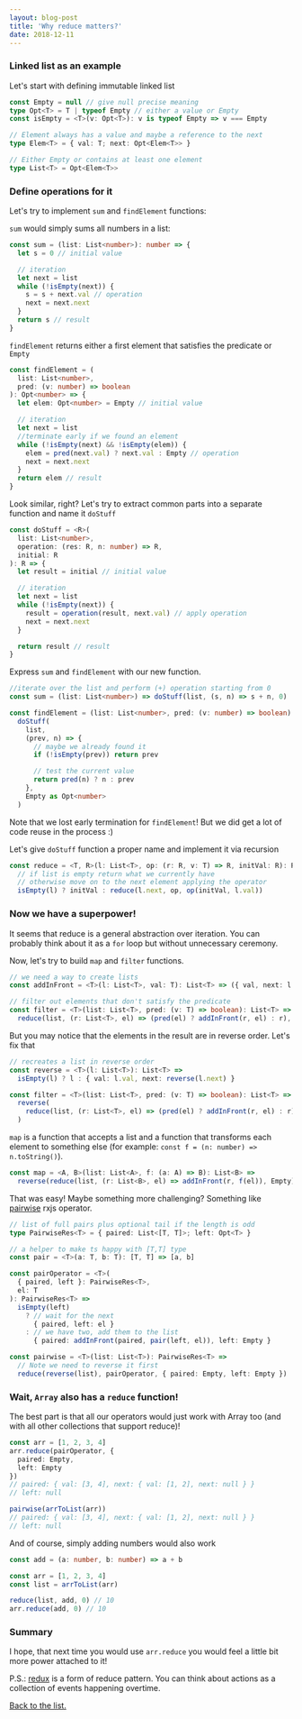 ```yaml
---
layout: blog-post
title: 'Why reduce matters?'
date: 2018-12-11
---
```


### Linked list as an example

Let's start with defining immutable linked list

```ts
const Empty = null // give null precise meaning
type Opt<T> = T | typeof Empty // either a value or Empty
const isEmpty = <T>(v: Opt<T>): v is typeof Empty => v === Empty

// Element always has a value and maybe a reference to the next
type Elem<T> = { val: T; next: Opt<Elem<T>> }

// Either Empty or contains at least one element
type List<T> = Opt<Elem<T>>
```

### Define operations for it

Let's try to implement `sum` and `findElement` functions:

`sum` would simply sums all numbers in a list:

```ts
const sum = (list: List<number>): number => {
  let s = 0 // initial value

  // iteration
  let next = list
  while (!isEmpty(next)) {
    s = s + next.val // operation
    next = next.next
  }
  return s // result
}
```

`findElement` returns either a first element that satisfies the predicate or `Empty`

```ts
const findElement = (
  list: List<number>,
  pred: (v: number) => boolean
): Opt<number> => {
  let elem: Opt<number> = Empty // initial value

  // iteration
  let next = list
  //terminate early if we found an element
  while (!isEmpty(next) && !isEmpty(elem)) {
    elem = pred(next.val) ? next.val : Empty // operation
    next = next.next
  }
  return elem // result
}
```

Look similar, right?
Let's try to extract common parts into a separate function and name it `doStuff`

```ts
const doStuff = <R>(
  list: List<number>,
  operation: (res: R, n: number) => R,
  initial: R
): R => {
  let result = initial // initial value

  // iteration
  let next = list
  while (!isEmpty(next)) {
    result = operation(result, next.val) // apply operation
    next = next.next
  }

  return result // result
}
```

Express `sum` and `findElement` with our new function.

```ts
//iterate over the list and perform (+) operation starting from 0
const sum = (list: List<number>) => doStuff(list, (s, n) => s + n, 0)

const findElement = (list: List<number>, pred: (v: number) => boolean) =>
  doStuff(
    list,
    (prev, n) => {
      // maybe we already found it
      if (!isEmpty(prev)) return prev

      // test the current value
      return pred(n) ? n : prev
    },
    Empty as Opt<number>
  )
```

Note that we lost early termination for `findElement`! But we did get a lot of code reuse in the process :)

Let's give `doStuff` function a proper name and implement it via recursion

```ts
const reduce = <T, R>(l: List<T>, op: (r: R, v: T) => R, initVal: R): R =>
  // if list is empty return what we currently have
  // otherwise move on to the next element applying the operator
  isEmpty(l) ? initVal : reduce(l.next, op, op(initVal, l.val))
```

### Now we have a superpower!

It seems that reduce is a general abstraction over iteration. You can probably think about it as a `for` loop but without unnecessary ceremony.

Now, let's try to build `map` and `filter` functions.

```ts
// we need a way to create lists
const addInFront = <T>(l: List<T>, val: T): List<T> => ({ val, next: l })

// filter out elements that don't satisfy the predicate
const filter = <T>(list: List<T>, pred: (v: T) => boolean): List<T> =>
  reduce(list, (r: List<T>, el) => (pred(el) ? addInFront(r, el) : r), Empty)
```

But you may notice that the elements in the result are in reverse order. Let's fix that

```ts
// recreates a list in reverse order
const reverse = <T>(l: List<T>): List<T> =>
  isEmpty(l) ? l : { val: l.val, next: reverse(l.next) }

const filter = <T>(list: List<T>, pred: (v: T) => boolean): List<T> =>
  reverse(
    reduce(list, (r: List<T>, el) => (pred(el) ? addInFront(r, el) : r), Empty)
  )
```

`map` is a function that accepts a list and a function that transforms each element to something else (for example: `const f = (n: number) => n.toString()`).

```ts
const map = <A, B>(list: List<A>, f: (a: A) => B): List<B> =>
  reverse(reduce(list, (r: List<B>, el) => addInFront(r, f(el)), Empty))
```

That was easy! Maybe something more challenging? Something like [pairwise](https://rxjs-dev.firebaseapp.com/api/operators/pairwise) rxjs operator.

```ts
// list of full pairs plus optional tail if the length is odd
type PairwiseRes<T> = { paired: List<[T, T]>; left: Opt<T> }

// a helper to make ts happy with [T,T] type
const pair = <T>(a: T, b: T): [T, T] => [a, b]

const pairOperator = <T>(
  { paired, left }: PairwiseRes<T>,
  el: T
): PairwiseRes<T> =>
  isEmpty(left)
    ? // wait for the next
      { paired, left: el }
    : // we have two, add them to the list
      { paired: addInFront(paired, pair(left, el)), left: Empty }

const pairwise = <T>(list: List<T>): PairwiseRes<T> =>
  // Note we need to reverse it first
  reduce(reverse(list), pairOperator, { paired: Empty, left: Empty })
```

### Wait, `Array` also has a `reduce` function!

The best part is that all our operators would just work with Array too (and with all other collections that support reduce)!

```ts
const arr = [1, 2, 3, 4]
arr.reduce(pairOperator, {
  paired: Empty,
  left: Empty
})
// paired: { val: [3, 4], next: { val: [1, 2], next: null } }
// left: null

pairwise(arrToList(arr))
// paired: { val: [3, 4], next: { val: [1, 2], next: null } }
// left: null
```

And of course, simply adding numbers would also work

```ts
const add = (a: number, b: number) => a + b

const arr = [1, 2, 3, 4]
const list = arrToList(arr)

reduce(list, add, 0) // 10
arr.reduce(add, 0) // 10
```

### Summary

I hope, that next time you would use `arr.reduce` you would feel a little bit more power attached to it!

P.S.: [redux](https://redux.js.org/) is a form of reduce pattern. You can think about actions as a collection of events happening overtime.

[Back to the list.](/)
